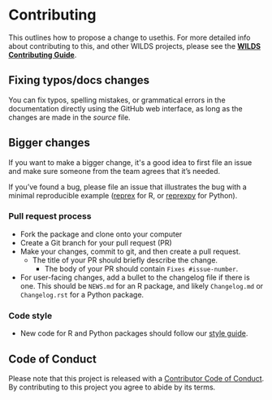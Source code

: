 <!-- 
Maintainers: This issue template comes from https://github.com/getwilds/.github
You're encouraged to add your own that's optimized for your repo -->

# Contributing

This outlines how to propose a change to usethis. 
For more detailed info about contributing to this, and other WILDS projects, please see the
[**WILDS Contributing Guide**](https://getwilds.org/guide/). 

## Fixing typos/docs changes

You can fix typos, spelling mistakes, or grammatical errors in the documentation directly using the GitHub web interface, as long as the changes are made in the _source_ file. 

## Bigger changes

If you want to make a bigger change, it's a good idea to first file an issue and make sure someone from the team agrees that it’s needed. 

If you’ve found a bug, please file an issue that illustrates the bug with a minimal 
reproducible example ([reprex](https://www.tidyverse.org/help/#reprex) for R, or [reprexpy](https://github.com/crew102/reprexpy) for Python).

### Pull request process

* Fork the package and clone onto your computer
* Create a Git branch for your pull request (PR)
* Make your changes, commit to git, and then create a pull request.
  * The title of your PR should briefly describe the change.
    * The body of your PR should contain `Fixes #issue-number`.
* For user-facing changes, add a bullet to the changelog file if there is one. This should be `NEWS.md` for an R package, and likely `Changelog.md` or `Changelog.rst` for a Python package.

### Code style

* New code for R and Python packages should follow our [style guide](https://getwilds.org/guide/style.html). 

## Code of Conduct

Please note that this project is released with a
[Contributor Code of Conduct](CODE_OF_CONDUCT.md). By contributing to this
project you agree to abide by its terms.
